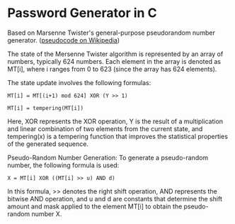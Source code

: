 # Password Generator in C
Based on Marsenne Twister's general-purpose pseudorandom number generator. ([pseudocode on Wikipedia](http://en.wikipedia.org/wiki/Mersenne_twister#Pseudocode))

The state of the Mersenne Twister algorithm is represented by an array of numbers, typically 624 numbers. Each element in the array is denoted as MT[i], where i ranges from 0 to 623 (since the array has 624 elements).

The state update involves the following formulas:

```
MT[i] = MT[(i+1) mod 624] XOR (Y >> 1)

MT[i] = tempering(MT[i])
```

Here, XOR represents the XOR operation, Y is the result of a multiplication and linear combination of two elements from the current state, and tempering(x) is a tempering function that improves the statistical properties of the generated sequence.

Pseudo-Random Number Generation:
To generate a pseudo-random number, the following formula is used:

```
X = MT[i] XOR ((MT[i] >> u) AND d)
```

In this formula, >> denotes the right shift operation, AND represents the bitwise AND operation, and u and d are constants that determine the shift amount and mask applied to the element MT[i] to obtain the pseudo-random number X.
